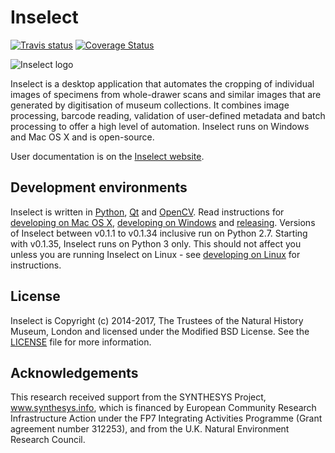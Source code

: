 # Inselect

[![Travis status](https://travis-ci.org/NaturalHistoryMuseum/inselect.svg?branch=master)](https://travis-ci.org/NaturalHistoryMuseum/inselect)
[![Coverage Status](https://coveralls.io/repos/github/NaturalHistoryMuseum/inselect/badge.svg?branch=master)](https://coveralls.io/github/NaturalHistoryMuseum/inselect?branch=master)

![Inselect logo](https://raw.githubusercontent.com/NaturalHistoryMuseum/inselect/master/website/content/images/inselect128.png)

Inselect is a desktop application that automates the cropping of individual images of
specimens from whole-drawer scans and similar images that are generated by
digitisation of museum collections. It combines image processing, barcode
reading, validation of user-defined metadata and batch processing to offer a high
level of automation. Inselect runs on Windows and Mac OS X and is open-source.

User documentation is on the
[Inselect website](https://naturalhistorymuseum.github.io/inselect/).

## Development environments

Inselect is written in [Python](https://www.python.org/), [Qt](http://www.qt.io/)
and [OpenCV](http://opencv.org/). Read instructions for
[developing on Mac OS X](DevelopingOnMacOSX.md),
[developing on Windows](DevelopingOnWindows.md) and [releasing](Releasing.md).
Versions of Inselect between v0.1.1 to v0.1.34 inclusive run on Python 2.7.
Starting with v0.1.35, Inselect runs on Python 3 only. This should not affect
you unless you are running Inselect on Linux - see
[developing on Linux](DevelopingOnLinux.md) for instructions.

## License

Inselect is Copyright (c) 2014-2017, The Trustees of the Natural History Museum,
London and licensed under the Modified BSD License. See the
[LICENSE](https://github.com/NaturalHistoryMuseum/inselect/blob/master/LICENSE.md)
file for more information.

## Acknowledgements

This research received support from the SYNTHESYS Project, www.synthesys.info,
which is financed by European Community Research Infrastructure Action
under the FP7 Integrating Activities Programme (Grant agreement number
312253), and from the U.K. Natural Environment Research Council.
